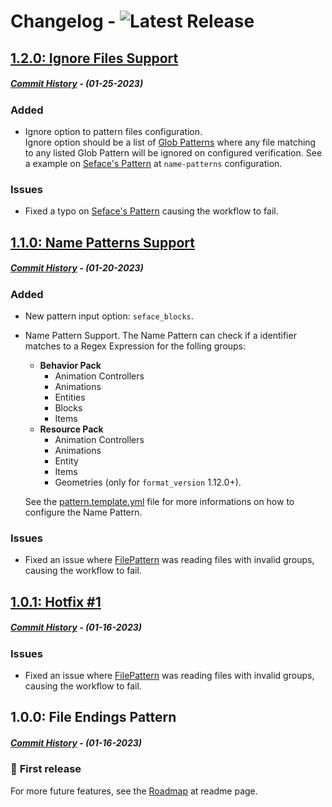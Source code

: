 # Changelog - ![Latest Release](https://img.shields.io/github/v/release/llgava/loom-action?logo=github&logoColor=959da5&labelColor=353c43&color=0091c2&Current&label=Latest%20Release)

## [1.2.0: Ignore Files Support](https://github.com/llgava/loom-action/releases/tag/v1.1.0)
##### [Commit History](https://github.com/llgava/loom-action/compare/v1.1.0...v1.2.0) - (01-25-2023)

### **Added**
* Ignore option to pattern files configuration.<br />
Ignore option should be a list of [Glob Patterns](https://www.malikbrowne.com/blog/a-beginners-guide-glob-patterns) where any file matching to any listed Glob Pattern will be ignored on configured verification. See a example on [Seface's Pattern](./dist/patterns/seface_blocks.yml) at `name-patterns` configuration.

### **Issues**
* Fixed a typo on [Seface's Pattern](./dist/patterns/seface_blocks.yml) causing the workflow to fail.

## [1.1.0: Name Patterns Support](https://github.com/llgava/loom-action/releases/tag/v1.1.0)
##### [Commit History](https://github.com/llgava/loom-action/compare/v1.0.1...v1.1.0) - (01-20-2023)

### **Added**
* New pattern input option: `seface_blocks`.
* Name Pattern Support. The Name Pattern can check if a identifier matches to a Regex Expression for the folling groups:
  * **Behavior Pack**
    * Animation Controllers
    * Animations
    * Entities
    * Blocks
    * Items
  * **Resource Pack**
    * Animation Controllers
    * Animations
    * Entity
    * Items
    * Geometries (only for `format_version` 1.12.0+).

  See the [pattern.template.yml](./.github/pattern.template.yml) file for more informations on how to configure the Name Pattern.

### **Issues**
* Fixed an issue where [FilePattern](https://github.com/llgava/loom-action/blob/a30e818527a0d0bb487bdfb5e9277697c3463183/src/core/FilePattern.ts#L36) was reading files with invalid groups, causing the workflow to fail.

## [1.0.1: Hotfix #1](https://github.com/llgava/loom-action/releases/tag/v1.0.1)
##### [Commit History](https://github.com/llgava/loom-action/compare/v1.0.0...v1.0.1) - (01-16-2023)

### **Issues**
* Fixed an issue where [FilePattern](https://github.com/llgava/loom-action/blob/a30e818527a0d0bb487bdfb5e9277697c3463183/src/core/FilePattern.ts#L36) was reading files with invalid groups, causing the workflow to fail.

## 1.0.0: File Endings Pattern
##### [Commit History](https://github.com/llgava/loom-action/commits/v1.0.0) - (01-16-2023)

### 🎉 **First release**

For more future features, see the [Roadmap](https://github.com/llgava/loom-action#roadmap) at readme page.
